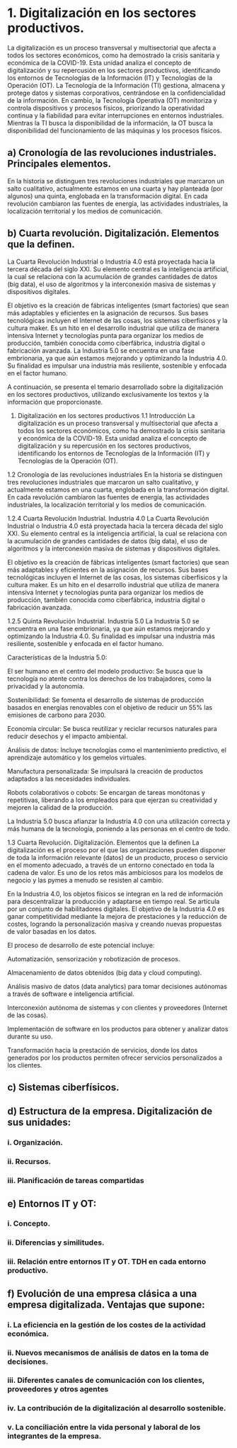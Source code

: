 # 1. Digitalización en los sectores productivos.
La digitalización es un proceso transversal y multisectorial que afecta a todos los sectores económicos, como ha demostrado la crisis sanitaria y económica de la COVID-19. Esta unidad analiza el concepto de digitalización y su repercusión en los sectores productivos, identificando los entornos de Tecnologías de la Información (IT) y Tecnologías de la Operación (OT). La Tecnología de la Información (TI) gestiona, almacena y protege datos y sistemas corporativos, centrándose en la confidencialidad de la información. En cambio, la Tecnología Operativa (OT) monitoriza y controla dispositivos y procesos físicos, priorizando la operatividad continua y la fiabilidad para evitar interrupciones en entornos industriales. Mientras la TI busca la disponibilidad de la información, la OT busca la disponibilidad del funcionamiento de las máquinas y los procesos físicos. 

## a) Cronología de las revoluciones industriales. Principales elementos.
En la historia se distinguen tres revoluciones industriales que marcaron un salto cualitativo, actualmente estamos en una cuarta y hay planteada (por algunos) una quinta, englobada en la transformación digital. En cada revolución cambiaron las fuentes de energía, las actividades industriales, la localización territorial y los medios de comunicación.
## b) Cuarta revolución. Digitalización. Elementos que la definen.
La Cuarta Revolución Industrial o Industria 4.0 está proyectada hacia la tercera década del siglo XXI. Su elemento central es la inteligencia artificial, la cual se relaciona con la acumulación de grandes cantidades de datos (big data), el uso de algoritmos y la interconexión masiva de sistemas y dispositivos digitales.

El objetivo es la creación de fábricas inteligentes (smart factories) que sean más adaptables y eficientes en la asignación de recursos. Sus bases tecnológicas incluyen el Internet de las cosas, los sistemas ciberfísicos y la cultura maker. Es un hito en el desarrollo industrial que utiliza de manera intensiva Internet y tecnologías punta para organizar los medios de producción, también conocida como ciberfábrica, industria digital o fabricación avanzada.
La Industria 5.0 se encuentra en una fase embrionaria, ya que aún estamos mejorando y optimizando la Industria 4.0. Su finalidad es impulsar una industria más resiliente, sostenible y enfocada en el factor humano.


A continuación, se presenta el temario desarrollado sobre la digitalización en los sectores productivos, utilizando exclusivamente los textos y la información que proporcionaste.

1. Digitalización en los sectores productivos
1.1 Introducción
La digitalización es un proceso transversal y multisectorial que afecta a todos los sectores económicos, como ha demostrado la crisis sanitaria y económica de la COVID-19. Esta unidad analiza el concepto de digitalización y su repercusión en los sectores productivos, identificando los entornos de Tecnologías de la Información (IT) y Tecnologías de la Operación (OT).

1.2 Cronología de las revoluciones industriales
En la historia se distinguen tres revoluciones industriales que marcaron un salto cualitativo, y actualmente estamos en una cuarta, englobada en la transformación digital. En cada revolución cambiaron las fuentes de energía, las actividades industriales, la localización territorial y los medios de comunicación.

1.2.4 Cuarta Revolución Industrial. Industria 4.0
La Cuarta Revolución Industrial o Industria 4.0 está proyectada hacia la tercera década del siglo XXI. Su elemento central es la inteligencia artificial, la cual se relaciona con la acumulación de grandes cantidades de datos (big data), el uso de algoritmos y la interconexión masiva de sistemas y dispositivos digitales.

El objetivo es la creación de fábricas inteligentes (smart factories) que sean más adaptables y eficientes en la asignación de recursos. Sus bases tecnológicas incluyen el Internet de las cosas, los sistemas ciberfísicos y la cultura maker. Es un hito en el desarrollo industrial que utiliza de manera intensiva Internet y tecnologías punta para organizar los medios de producción, también conocida como ciberfábrica, industria digital o fabricación avanzada.

1.2.5 Quinta Revolución Industrial. Industria 5.0
La Industria 5.0 se encuentra en una fase embrionaria, ya que aún estamos mejorando y optimizando la Industria 4.0. Su finalidad es impulsar una industria más resiliente, sostenible y enfocada en el factor humano.

Características de la Industria 5.0:

El ser humano en el centro del modelo productivo: Se busca que la tecnología no atente contra los derechos de los trabajadores, como la privacidad y la autonomía.

Sostenibilidad: Se fomenta el desarrollo de sistemas de producción basados en energías renovables con el objetivo de reducir un 55% las emisiones de carbono para 2030.

Economía circular: Se busca reutilizar y reciclar recursos naturales para reducir desechos y el impacto ambiental.

Análisis de datos: Incluye tecnologías como el mantenimiento predictivo, el aprendizaje automático y los gemelos virtuales.

Manufactura personalizada: Se impulsará la creación de productos adaptados a las necesidades individuales.

Robots colaborativos o cobots: Se encargan de tareas monótonas y repetitivas, liberando a los empleados para que ejerzan su creatividad y mejoren la calidad de la producción.

La Industria 5.0 busca afianzar la Industria 4.0 con una utilización correcta y más humana de la tecnología, poniendo a las personas en el centro de todo.

1.3 Cuarta Revolución. Digitalización. Elementos que la definen
La digitalización es el proceso por el que las organizaciones pueden disponer de toda la información relevante (datos) de un producto, proceso o servicio en el momento adecuado, a través de un entorno conectado en toda la cadena de valor. Es uno de los retos más ambiciosos para los modelos de negocio y las pymes a menudo se resisten al cambio.

En la Industria 4.0, los objetos físicos se integran en la red de información para descentralizar la producción y adaptarse en tiempo real. Se articula por un conjunto de habilitadores digitales. El objetivo de la Industria 4.0 es ganar competitividad mediante la mejora de prestaciones y la reducción de costes, logrando la personalización masiva y creando nuevas propuestas de valor basadas en los datos.

El proceso de desarrollo de este potencial incluye:

Automatización, sensorización y robotización de procesos.

Almacenamiento de datos obtenidos (big data y cloud computing).

Análisis masivo de datos (data analytics) para tomar decisiones autónomas a través de software e inteligencia artificial.

Interconexión autónoma de sistemas y con clientes y proveedores (Internet de las cosas).

Implementación de software en los productos para obtener y analizar datos durante su uso.

Transformación hacia la prestación de servicios, donde los datos generados por los productos permiten ofrecer servicios personalizados a los clientes.
## c) Sistemas ciberfísicos.
## d) Estructura de la empresa. Digitalización de sus unidades:
### i. Organización.
### ii. Recursos.
### iii. Planificación de tareas compartidas
## e) Entornos IT y OT:
### i. Concepto.
### ii. Diferencias y similitudes.
### iii. Relación entre entornos IT y OT. TDH en cada entorno productivo.
## f) Evolución de una empresa clásica a una empresa digitalizada. Ventajas que supone:
### i. La eficiencia en la gestión de los costes de la actividad económica.
### ii. Nuevos mecanismos de análisis de datos en la toma de decisiones.
### iii. Diferentes canales de comunicación con los clientes, proveedores y otros agentes
### iv. La contribución de la digitalización al desarrollo sostenible.
### v. La conciliación entre la vida personal y laboral de los integrantes de la empresa.
